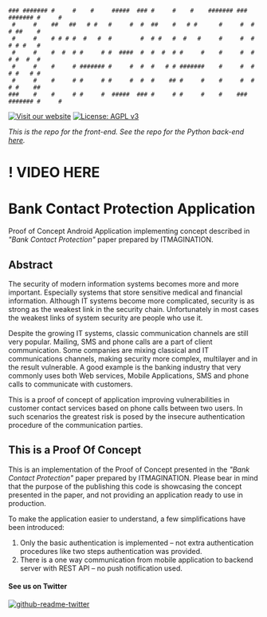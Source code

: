 ```
### ####### #     #    #     #####  ### #     #    #    ####### ### ####### #     #
 #     #    ##   ##   # #   #     #  #  ##    #   # #      #     #  #     # ##    #
 #     #    # # # #  #   #  #        #  # #   #  #   #     #     #  #     # # #   #
 #     #    #  #  # #     # #  ####  #  #  #  # #     #    #     #  #     # #  #  #
 #     #    #     # ####### #     #  #  #   # # #######    #     #  #     # #   # #
 #     #    #     # #     # #     #  #  #    ## #     #    #     #  #     # #    ##
###    #    #     # #     #  #####  ### #     # #     #    #    ### ####### #     #
```

[![Visit our website](https://img.shields.io/badge/Visit Our Website-ITMAGINATION-black.svg)](https://www.itmagination.com)
[![License: AGPL v3](https://img.shields.io/badge/License-AGPL%20v3-blue.svg)](https://www.gnu.org/licenses/agpl-3.0)

_This is the repo for the front-end. See the repo for the Python back-end [here](#)._

# ! VIDEO HERE

# Bank Contact Protection Application

Proof of Concept Android Application implementing concept described in _"Bank Contact Protection"_ paper prepared by ITMAGINATION.

## Abstract

The security of modern information systems becomes more and more important. Especially systems that store sensitive medical and financial information. Although IT systems become more complicated, security is as strong as the weakest link in the security chain. Unfortunately in most cases the weakest links of system security are people who use it.

Despite the growing IT systems, classic communication channels are still very popular. Mailing, SMS and phone calls are a part of client communication. Some companies are mixing classical and IT communications channels, making security more complex, multilayer and in the result vulnerable. A good example is the banking industry that very commonly uses both Web services, Mobile Applications, SMS and phone calls to communicate with customers.

This is a proof of concept of application improving vulnerabilities in customer contact services based on phone calls between two users. In such scenarios the greatest risk is posed by the insecure authentication procedure of the communication parties.

## This is a Proof Of Concept

This is an implementation of the Proof of Concept presented in the _"Bank Contact Protection"_ paper prepared by ITMAGINATION. Please bear in mind that the purpose of the publishing this code is showcasing the concept presented in the paper, and not providing an application ready to use in production.

To make the application easier to understand, a few simplifications have been introduced:

1. Only the basic authentication is implemented – not extra authentication procedures like two steps authentication was provided.
2. There is a one way communication from mobile application to backend server with REST API – no push notification used.

#### See us on Twitter
[![github-readme-twitter](https://github-readme-twitter.gazf.vercel.app/api?id=ITMAGINATION)](https://github.com/gazf/github-readme-twitter)
